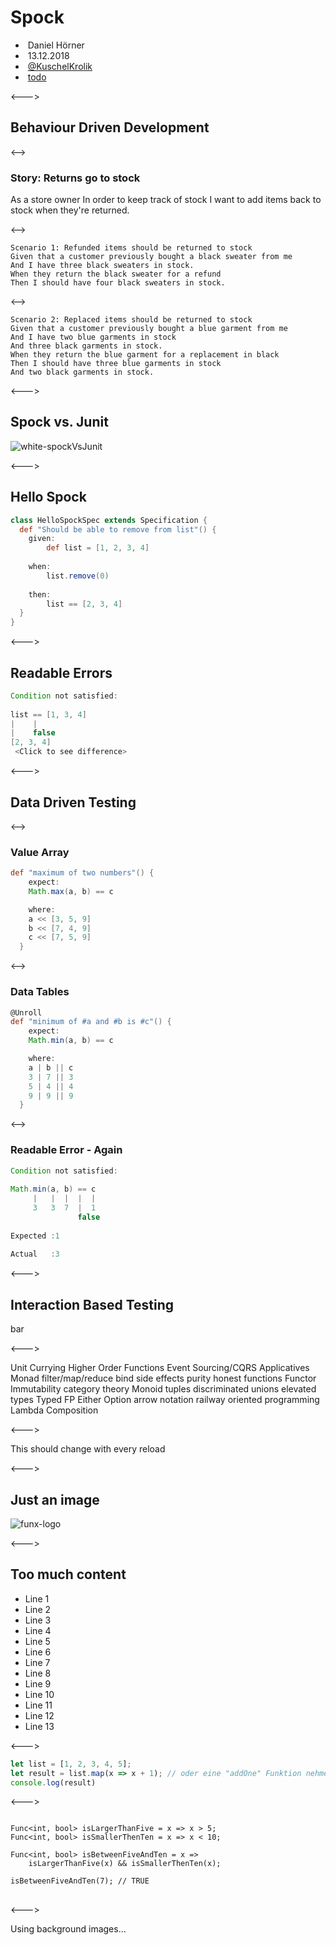 # Spock 

- <i class="fa fa-user"></i>&nbsp;Daniel Hörner
- <i class="fa fa-calendar" aria-hidden="true"></i>&nbsp;13.12.2018
- <i class="fa fa-twitter" aria-hidden="true"></i>&nbsp;[@KuschelKrolik](https://twitter.com/KuschelKrolik)
- <i class="fa fa-bitbucket" aria-hidden="true"></i>&nbsp;[todo](https://TODO)

<--->

## Behaviour Driven Development

<-->
### Story: Returns go to stock

As a store owner
In order to keep track of stock
I want to add items back to stock when they're returned.

<-->
```gherkin
Scenario 1: Refunded items should be returned to stock
Given that a customer previously bought a black sweater from me
And I have three black sweaters in stock.
When they return the black sweater for a refund
Then I should have four black sweaters in stock.
```

<-->

```gherkin
Scenario 2: Replaced items should be returned to stock
Given that a customer previously bought a blue garment from me
And I have two blue garments in stock
And three black garments in stock.
When they return the blue garment for a replacement in black
Then I should have three blue garments in stock
And two black garments in stock.
```

<--->

## Spock vs. Junit

![white-spockVsJunit](resources/spockVsJunit.png)

<--->

## Hello Spock
```groovy
class HelloSpockSpec extends Specification {
  def "Should be able to remove from list"() {
    given:
        def list = [1, 2, 3, 4]
 
    when:
        list.remove(0)
 
    then:
        list == [2, 3, 4]
  }
}  
```

<--->

## Readable Errors

```groovy
Condition not satisfied:
 
list == [1, 3, 4]
|    |
|    false
[2, 3, 4]
 <Click to see difference>
```

<--->

## Data Driven Testing

<-->

### Value Array
```groovy
def "maximum of two numbers"() {
    expect:
    Math.max(a, b) == c

    where:
    a << [3, 5, 9]
    b << [7, 4, 9]
    c << [7, 5, 9]
  }
```

<-->

### Data Tables
```groovy
@Unroll
def "minimum of #a and #b is #c"() {
    expect:
    Math.min(a, b) == c

    where:
    a | b || c
    3 | 7 || 3
    5 | 4 || 4
    9 | 9 || 9
  }
```

<-->

### Readable Error - Again

```groovy
Condition not satisfied:
 
Math.min(a, b) == c
     |   |  |  |  |
     3   3  7  |  1
               false
 
Expected :1
 
Actual   :3
```

<--->

## Interaction Based Testing

bar

<--->

<section tagcloud large>
    <span tagcloud-weight="16">Unit </span>
    <span tagcloud-weight="44">Currying </span>
    <span tagcloud-weight="29">Higher Order Functions </span>
    <span tagcloud-weight="10">Event Sourcing/CQRS </span>
    <span tagcloud-weight="35">Applicatives </span>
    <span tagcloud-weight="13">Monad </span>
    <span tagcloud-weight="30">filter/map/reduce </span>
    <span tagcloud-weight="18">bind </span>
    <span tagcloud-weight="40">side effects </span>
    <span tagcloud-weight="22">purity </span>
    <span tagcloud-weight="39">honest functions </span>
    <span tagcloud-weight="19">Functor </span>
    <span tagcloud-weight="50">Immutability </span>
    <span tagcloud-weight="34">category theory </span>
    <span tagcloud-weight="15">Monoid </span>
    <span tagcloud-weight="29">tuples  </span> 
    <span tagcloud-weight="17">discriminated unions </span>
    <span tagcloud-weight="20">elevated types </span>
    <span tagcloud-weight="33">Typed FP </span>
    <span tagcloud-weight="28">Either </span>
    <span tagcloud-weight="34">Option </span>
    <span tagcloud-weight="14">arrow notation </span>
    <span tagcloud-weight="24">railway oriented programming </span>
    <span tagcloud-weight="26">Lambda </span>
    <span tagcloud-weight="12">Composition </span>
<section>

<--->

<section tagcloud large>
This
should 
change
with
every
reload
</section>

<--->

## Just an image

![funx-logo](resources/DATEV-SCC-Logo.png)

<--->

## Too much content

<!-- .slide: class="too-much-content" -->

- Line 1
- Line 2
- Line 3
- Line 4
- Line 5
- Line 6
- Line 7
- Line 8
- Line 9
- Line 10
- Line 11
- Line 12
- Line 13

<--->

```javascript
let list = [1, 2, 3, 4, 5];
let result = list.map(x => x + 1); // oder eine "addOne" Funktion nehmen
console.log(result)
```

<--->

<pre>
<code data-noescape data-trim class="lang-csharp hljs">
Func&lt;int, bool> isLargerThanFive = x => x > 5;
Func&lt;int, bool> isSmallerThenTen = x => x < 10;

<span class="mycodemark-always">Func&lt;int, bool> isBetweenFiveAndTen = x => 
    isLargerThanFive(x) && isSmallerThenTen(x);</span>

isBetweenFiveAndTen(7); // TRUE
</code>
</pre>


<--->

<!-- .slide: class="outline" data-background-image="resources/DATEV-SCC-Logo.png" data-background-size="cover" data-state="dimmed-less"-->

Using background images...


